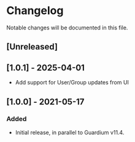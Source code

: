 # Changelog
Notable changes will be documented in this file.

## [Unreleased]

## [1.0.1] - 2025-04-01
- Add support for User/Group updates from UI

## [1.0.0] - 2021-05-17

### Added
- Initial release, in parallel to Guardium v11.4.